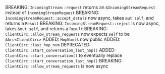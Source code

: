 BREAKING: `IncomingStream::request` returns an `&IncomingStreamRequest` instead
of `IncomingStreamRequest`
BREAKING: `IncomingStreamRequest::accept_data` is now async, takes `mut self`,
and returns a `Result`
BREAKING: `IncomingStreamRequest::reject` is now async, takes `&mut self`,
and returns a `Result`
BREAKING: `ClientCirc::allow_stream_requests` now expects `self` to be
`&Arc<ClientCirc>`
ADDED: `HopNum` is now public
ADDED: `ClientCirc::last_hop_num`
DEPRECATED: `ClientCirc::start_conversation_last_hop()`
ADDED: `ClientCirc::start_conversation()` to eventually replace
`ClientCirc::start_conversation_last_hop()`
BREAKING: `ClientCirc::allow_stream_requests` is now async
